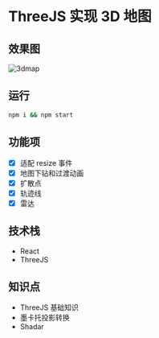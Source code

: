 # ThreeJS 实现 3D 地图

## 效果图

![3dmap](https://cdn.chemputer.top/notebook/threejs/3dmap/3dmap.gif)

## 运行

```bash
npm i && npm start
```

## 功能项

- [x] 适配 resize 事件
- [x] 地图下钻和过渡动画
- [x] 扩散点
- [x] 轨迹线
- [x] 雷达

## 技术栈

- React
- ThreeJS

## 知识点

- ThreeJS 基础知识
- 墨卡托投影转换
- Shadar
